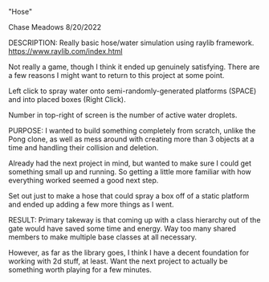 "Hose"

Chase Meadows
8/20/2022


DESCRIPTION:
Really basic hose/water simulation using raylib framework.
https://www.raylib.com/index.html
 
Not really a game, though I think it ended up genuinely satisfying. 
There are a few reasons I might want to return to this project at some point.

Left click to spray water onto semi-randomly-generated platforms (SPACE) and into placed boxes (Right Click).

Number in top-right of screen is the number of active water droplets.


PURPOSE:
I wanted to build something completely from scratch, unlike the Pong clone, as well as mess around with creating more than 3 objects at a time and handling their collision and deletion.

Already had the next project in mind, but wanted to make sure I could get something small up and running.
So getting a little more familiar with how everything worked seemed a good next step.

Set out just to make a hose that could spray a box off of a static platform and ended up adding a few more things as I went.


RESULT:
Primary takeway is that coming up with a class hierarchy out of the gate would have saved some time and energy. 
Way too many shared members to make multiple base classes at all necessary.

However, as far as the library goes, I think I have a decent foundation for working with 2d stuff, at least.
Want the next project to actually be something worth playing for a few minutes.